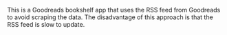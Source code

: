 This is a Goodreads bookshelf app that uses the RSS feed from Goodreads to avoid scraping the data. The disadvantage of this approach is that the RSS feed is slow to update.
